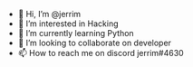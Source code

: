 - 👋 Hi, I’m @jerrim
- 👀 I’m interested in Hacking
- 🌱 I’m currently learning Python
- 💞️ I’m looking to collaborate on developer
- 📫 How to reach me on discord jerrim#4630

<!---
jerrim3/jerrim3 is a ✨ special ✨ repository because its `README.md` (this file) appears on your GitHub profile.
You can click the Preview link to take a look at your changes.
--->
